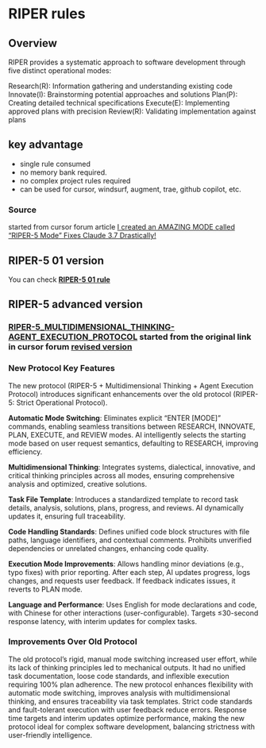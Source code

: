 # RIPER rules
## Overview
RIPER provides a systematic approach to software development through five distinct operational modes:

Research(R): Information gathering and understanding existing code
Innovate(I): Brainstorming potential approaches and solutions
Plan(P): Creating detailed technical specifications
Execute(E): Implementing approved plans with precision
Review(R): Validating implementation against plans

## key advantage
- single rule consumed
- no memory bank required.
- no complex project rules required
- can be used for cursor, windsurf, augment, trae, github copilot, etc.

### Source
started from cursor forum article [I created an AMAZING MODE called “RIPER-5 Mode” Fixes Claude 3.7 Drastically!](https://forum.cursor.com/t/i-created-an-amazing-mode-called-riper-5-mode-fixes-claude-3-7-drastically/65516)

## RIPER-5 01 version
You can check **[RIPER-5 01 rule](RIPER/RIPER-5-01-version)**

## RIPER-5 advanced version
### [RIPER-5_MULTIDIMENSIONAL_THINKING-AGENT_EXECUTION_PROTOCOL](RIPER/RIPER-5_MULTIDIMENSIONAL_THINKING-AGENT_EXECUTION_PROTOCOL) started from the original link in cursor forum [revised version](https://forum.cursor.com/t/i-created-an-amazing-mode-called-riper-5-mode-fixes-claude-3-7-drastically/65516/97)

### New Protocol Key Features

The new protocol (RIPER-5 + Multidimensional Thinking + Agent Execution Protocol) introduces significant enhancements over the old protocol (RIPER-5: Strict Operational Protocol).

**Automatic Mode Switching**: Eliminates explicit “ENTER [MODE]” commands, enabling seamless transitions between RESEARCH, INNOVATE, PLAN, EXECUTE, and REVIEW modes. AI intelligently selects the starting mode based on user request semantics, defaulting to RESEARCH, improving efficiency.

**Multidimensional Thinking**: Integrates systems, dialectical, innovative, and critical thinking principles across all modes, ensuring comprehensive analysis and optimized, creative solutions.

**Task File Template**: Introduces a standardized template to record task details, analysis, solutions, plans, progress, and reviews. AI dynamically updates it, ensuring full traceability.

**Code Handling Standards**: Defines unified code block structures with file paths, language identifiers, and contextual comments. Prohibits unverified dependencies or unrelated changes, enhancing code quality.

**Execution Mode Improvements**: Allows handling minor deviations (e.g., typo fixes) with prior reporting. After each step, AI updates progress, logs changes, and requests user feedback. If feedback indicates issues, it reverts to PLAN mode.

**Language and Performance**: Uses English for mode declarations and code, with Chinese for other interactions (user-configurable). Targets ≤30-second response latency, with interim updates for complex tasks.

### Improvements Over Old Protocol

The old protocol’s rigid, manual mode switching increased user effort, while its lack of thinking principles led to mechanical outputs. It had no unified task documentation, loose code standards, and inflexible execution requiring 100% plan adherence. The new protocol enhances flexibility with automatic mode switching, improves analysis with multidimensional thinking, and ensures traceability via task templates. Strict code standards and fault-tolerant execution with user feedback reduce errors. Response time targets and interim updates optimize performance, making the new protocol ideal for complex software development, balancing strictness with user-friendly intelligence.

